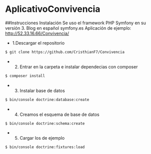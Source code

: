 AplicativoConvivencia
=====================
##Instrucciones Instalación 
Se uso el framework PHP Symfony en su versión 3. Blog en español symfony.es
Aplicación de ejemplo: http://52.33.16.66/Convivencia/
- 1.Descargar el repositorio
```sh
$ git clone https://github.com/CristhianF7/Convivencia
```
- 2. Entrar en la carpeta e instalar dependecias con composer
```sh
$ composer install
```
- 3. Instalar base de datos
``` sh
$ bin/console doctrine:database:create
```
- 4. Creamos el esquema de base de datos
``` sh
$ bin/console doctrine:schema:create
```

- 5. Cargar los de ejemplo
``` sh
$ bin/console doctrine:fixtures:load
```



